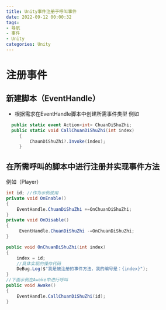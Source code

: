 ```yaml
---
title: Unity事件注册于呼叫事件
date: 2022-09-12 00:00:32
tags: 
- 导航
- 事件
- Unity
categories: Unity
---
```


# 注册事件

<!--more-->
## 新建脚本（EventHandle）
- 根据需求在EventHandle脚本中创建所需事件类型
例如
 ```c#
   public static event Action<int> ChuanDiShuZhi;
   public static void CallChuanDiShuZhi(int index)
      {
          ChaunDiShuZhi?.Invoke(index);
      }
 ```

## 在所需呼叫的脚本中进行注册并实现事件方法
例如（Player）

```c#
int id; //作为示例使用
private void OnEnable()
{
    EventHandle.ChuanDiShuZhi +=OnChuanDiShuZhi;
}
private void OnDisable()
{
     EventHandle.ChuanDiShuZhi -=OnChuanDiShuZhi;
}

public void OnChuanDiShuZhi(int index)
{
    index = id;
    //具体实现的操作代码
    DeBug.Log($"我是被注册的事件方法，我的编号是：{index}");
}
//下面示例在Awake中进行呼叫
public void Awake()
{
    EventHandle.CallChuanDiShuZhi(id);
}
```
[^_^]: 现在可以试试查看DeBug了

